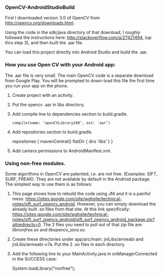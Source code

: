 ### OpenCV-AndroidStudioBuild

First I downloaded version 3.0 of OpenCV from http://opencv.org/downloads.html. 

Using the code in the sdk/java directory of that download, I *roughly* followed the instructions here: http://stackoverflow.com/a/27421494, (up thru step 3), and then built the .aar file. 

You can load this project directly into Android Studio and build the .aar.

### How you use Open CV with your Android app:

The .aar file is very small. The main OpenCV code is a separate download from Google Play. You will be prompted to down-load this file the first time you run your app on the phone.   

1. Create project with an activity.

2. Put  the opencv .aar in libs directory.

3. Add compile line to dependencies section to build.gradle.

       compile(name: ‘openCVLibrary249’, ext: 'aar’)

4. Add repositories section to build.gradle.

    repositories {
        mavenCentral()
        flatDir {
            dirs 'libs’
        }
    }

5. Add camera permissions to AndroidManifest.xml.

### Using non-free modules.

Some algorithms in OpenCV are patented, i.e. are not free. (Examples: SIFT, SURF, FREAK). They are not available by default in the Android package.  The simplest way to use them is as follows:   

1. This page shows how to rebuild the code using JNI and it is a painful mess: https://sites.google.com/site/wghsite/technical-notes/sift_surf_opencv_android. However, you can simply download the already built .so files from that site. At this link specifically: https://sites.google.com/site/wghsite/technical-notes/sift_surf_opencv_android/sift_surf_opencv_android_package.zip?attredirects=0.  The 2 files you need to pull out of that zip file are: *libnonfree.so* and *libopencv_java.so*.   

2. Create these directories under app/arc/main: jniLibs/armeabi and jniLibs/armeabi-v7a. Put the 2 .so files in each directory.   

3. Add the following line to your MainActivity.java in onManagerConnected in the SUCCESS case:   

    System.loadLibrary("nonfree");
    
    
